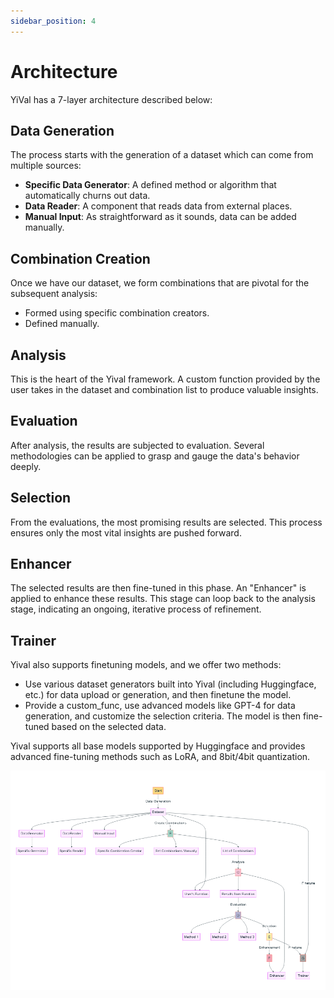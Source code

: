 ```yaml
---
sidebar_position: 4
---
```


# Architecture

YiVal has a 7-layer architecture described below:

## Data Generation

The process starts with the generation of a dataset which can come from multiple sources:

- **Specific Data Generator**: A defined method or algorithm that automatically churns out data.
- **Data Reader**: A component that reads data from external places.
- **Manual Input**: As straightforward as it sounds, data can be added manually.

## Combination Creation

Once we have our dataset, we form combinations that are pivotal for the subsequent analysis:

- Formed using specific combination creators.
- Defined manually.

## Analysis

This is the heart of the Yival framework. A custom function provided by the user takes in the dataset and combination list to produce valuable insights.

## Evaluation

After analysis, the results are subjected to evaluation. Several methodologies can be applied to grasp and gauge the data's behavior deeply.

## Selection

From the evaluations, the most promising results are selected. This process ensures only the most vital insights are pushed forward.

## Enhancer

The selected results are then fine-tuned in this phase. An "Enhancer" is applied to enhance these results. This stage can loop back to the analysis stage, indicating an ongoing, iterative process of refinement.

## Trainer

Yival also supports finetuning models, and we offer two methods:

- Use various dataset generators built into Yival (including Huggingface, etc.) for data upload or generation, and then finetune the model.
- Provide a custom_func, use advanced models like GPT-4 for data generation, and customize the selection criteria. The model is then fine-tuned based on the selected data.

Yival supports all base models supported by Huggingface and provides advanced fine-tuning methods such as LoRA, and 8bit/4bit quantization.

![img](Architecture_imgs/-16995995554701.png)
